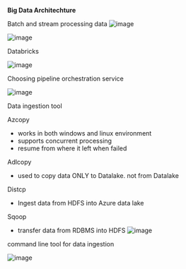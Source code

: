 
**Big Data Architechture**

Batch and stream processing data
![image](https://user-images.githubusercontent.com/38088886/111028787-cb3b8f80-83f0-11eb-8a4a-caedcd6b5ce9.png)


![image](https://user-images.githubusercontent.com/38088886/111028846-47ce6e00-83f1-11eb-9ca7-eb092f4642fc.png)

Databricks

![image](https://user-images.githubusercontent.com/38088886/111028973-17d39a80-83f2-11eb-9d91-8557caa3b3a0.png)

Choosing pipeline orchestration service

![image](https://user-images.githubusercontent.com/38088886/111029062-89134d80-83f2-11eb-9af7-e40803fe0aeb.png)


Data ingestion tool

Azcopy 
* works in both windows and linux environment
* supports concurrent processing
* resume from where it left when failed

Adlcopy
* used to copy data ONLY to Datalake. not from Datalake

Distcp
* Ingest data from HDFS into Azure data lake

Sqoop
* transfer data from RDBMS into HDFS
![image](https://user-images.githubusercontent.com/38088886/111029252-a5fc5080-83f3-11eb-9eac-60e6999a8973.png)


command line tool for data ingestion

![image](https://user-images.githubusercontent.com/38088886/111029534-09d34900-83f5-11eb-8cd5-bcb422e75282.png)
